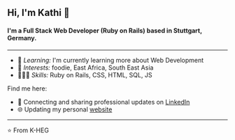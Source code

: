 ## Hi, I'm Kathi 👋

#### I'm a Full Stack Web Developer (Ruby on Rails) based in Stuttgart, Germany.
___

* 🌱 *Learning:* I'm currently learning more about Web Development
* 💜 *Interests:* foodie, East Africa, South East Asia
* 👩🏼‍💻 *Skills:* Ruby on Rails, CSS, HTML, SQL, JS

Find me here:
* 💼 Connecting and sharing professional updates on [LinkedIn](https://www.linkedin.com/in/katharinahegemer/)
* 🌐 Updating my personal [website](https://k-heg.github.io/profile/)

___
⭐️ From K-HEG
